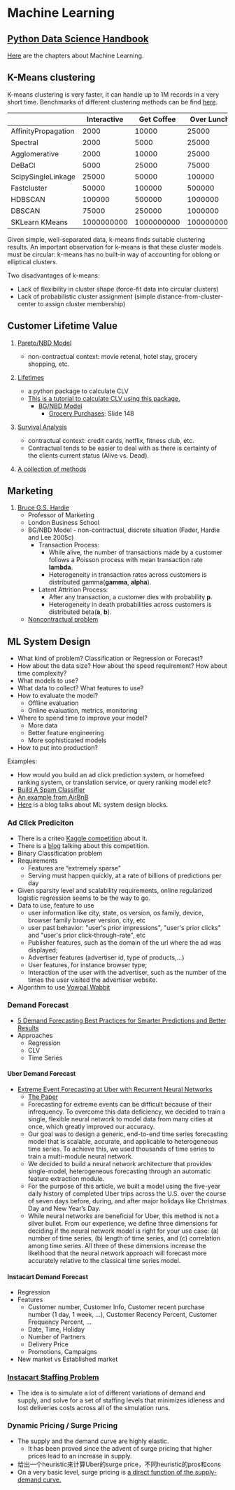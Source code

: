 Machine Learning
==========

## [Python Data Science Handbook](https://jakevdp.github.io/PythonDataScienceHandbook/)

[Here](https://jakevdp.github.io/PythonDataScienceHandbook/05.00-machine-learning.html) are the chapters about Machine Learning.

## K-Means clustering

K-means clustering is very faster, it can handle up to 1M records in a very short time. Benchmarks of different clustering methods can be find [here](http://hdbscan.readthedocs.io/en/latest/performance_and_scalability.html).

|	| Interactive|	Get Coffee|	Over Lunch|	Overnight|
|---|---|---|---|---|
|AffinityPropagation|	2000|	10000|	25000|	100000|
|Spectral|	2000|	5000|	25000|	75000|
|Agglomerative|	2000|	10000|	25000|	100000|
|DeBaCl|	5000|	25000|	75000|	250000|
|ScipySingleLinkage|	25000|	50000|	100000|	250000|
|Fastcluster|	50000|	100000|	500000|	1000000|
|HDBSCAN|	100000|	500000|	1000000|	5000000|
|DBSCAN|	75000|	250000|	1000000|	2500000|
|SKLearn KMeans|	1000000000|	1000000000|	1000000000|	1000000000|

Given simple, well-separated data, k-means finds suitable clustering results. An important observation for k-means is that these cluster models must be circular: k-means has no built-in way of accounting for oblong or elliptical clusters.

Two disadvantages of k-means:
  - Lack of flexibility in cluster shape (force-fit data into circular clusters) 
  - Lack of probabilistic cluster assignment (simple distance-from-cluster-center to assign cluster membership) 

## Customer Lifetime Value

  1. [Pareto/NBD Model](https://www.datascience.com/blog/intro-to-predictive-modeling-for-customer-lifetime-value)
     - non-contractual context: movie retenal, hotel stay, grocery shopping, etc.
	 
  2. [Lifetimes](https://github.com/CamDavidsonPilon/lifetimes)
     - a python package to calculate CLV
     - [This is a tutorial to calculate CLV using this package.](https://www.internetrix.com.au/blog/how-to-model-customer-lifetime-value/)
       - [BG/NBD Model](http://www.brucehardie.com/talks/cba_tut_art_15_HO.pdf)
         - [Grocery Purchases](http://www.brucehardie.com/talks/cba_tut_art_15_HO.pdf): Slide 148

  3. [Survival Analysis](https://www.youtube.com/watch?v=lBijo0WhwYM)
     - contractual context: credit cards, netflix, fitness club, etc. 
     - Contractual tends to be easier to deal with as there is certainty of the clients current status (Alive vs. Dead).

  4. [A collection of methods](http://srepho.github.io/CLV/CLV)
 
  
 
## Marketing

  1. [Bruce G.S. Hardie](http://www.brucehardie.com/talks.html)  
     - Professor of Marketing  
     - London Business School
	 - BG/NBD Model - non-contractual, discrete situation
	   (Fader, Hardie and Lee 2005c)
	   - Transaction Process:
	     - While alive, the number of transactions made by a customer follows a Poisson process with mean transaction rate **lambda**.
	     - Heterogeneity in transaction rates across customers is distributed gamma(**gamma**, **alpha**).
	   - Latent Attrition Process:
         - After any transaction, a customer dies with probability **p**.
         - Heterogeneity in death probabilities across customers is distributed beta(**a**, **b**).
     - [Noncontractual problem](http://www.brucehardie.com/talks/cba_tut_art_15_HO.pdf)

## ML System Design

  - What kind of problem? Classification or Regression or Forecast?
  - How about the data size? How about the speed requirement? How about time complexity?
  - What models to use? 
  - What data to collect? What features to use?
  - How to evaluate the model?
    - Offline evaluation
    - Online evaluation, metrics, monitoring
  - Where to spend time to improve your model?
    - More data
    - Better feature engineering
    - More sophisticated models
  - How to put into production?

Examples:
  - How would you build an ad click prediction system, or homefeed ranking system, or translation service, or query ranking model etc?
  - [Build A Spam Classifier](https://www.ritchieng.com/machine-learning-systems-design/)
  - [An example from AirBnB](https://medium.com/airbnb-engineering/designing-machine-learning-models-7d0048249e69)
  - [Here](https://medium.com/louis-dorard/from-data-to-ai-with-the-machine-learning-canvas-part-i-d171b867b047) is a blog talks about ML system design blocks.

### Ad Click Prediciton

  - There is a criteo [Kaggle competition](https://www.kaggle.com/c/criteo-display-ad-challenge) about it. 
  - There is a [blog](https://mlwave.com/predicting-click-through-rates-with-online-machine-learning/) talking about this competition.
  - Binary Classification problem
  - Requirements
    - Features are “extremely sparse”
    - Serving must happen quickly, at a rate of billions of predictions per day
  - Given sparsity level and scalability requirements, online regularized logistic regression seems to be the way to go. 
  - Data to use, feature to use
    - user information like city, state, os version, os family, device, browser family browser version, city, etc
    - user past behavior: "user's prior impressions", "user's prior clicks" and "user's prior click-through-rate", etc 
    - Publisher features, such as the domain of the url where the ad was displayed;
    - Advertiser features (advertiser id, type of products,…)
    - User features, for instance browser type;
    - Interaction of the user with the advertiser, such as the number of the times the user visited the advertiser website.
  - Algorithm to use [Vowpal Wabbit](https://github.com/VowpalWabbit/vowpal_wabbit/wiki)

### Demand Forecast

  - [5 Demand Forecasting Best Practices for Smarter Predictions and Better Results](https://dearsystems.com/inventory-software/blog/demand-forecasting-best-practices/)
  - Approaches
    - Regression
    - CLV 
    - Time Series

#### Uber Demand Forecast

  - [Extreme Event Forecasting at Uber with Recurrent Neural Networks](https://eng.uber.com/neural-networks/) 
    - [The Paper](http://roseyu.com/time-series-workshop/submissions/TSW2017_paper_3.pdf)
    - Forecasting for extreme events can be difficult because of their infrequency. To overcome this data deficiency, we decided to train a single, flexible neural network to model data from many cities at once, which greatly improved our accuracy.
    - Our goal was to design a generic, end-to-end time series forecasting model that is scalable, accurate, and applicable to heterogeneous time series. To achieve this, we used thousands of time series to train a multi-module neural network.
    - We decided to build a neural network architecture that provides single-model, heterogeneous forecasting through an automatic feature extraction module.
    - For the purpose of this article, we built a model using the five-year daily history of completed Uber trips across the U.S. over the course of seven days before, during, and after major holidays like Christmas Day and New Year’s Day.
    - While neural networks are beneficial for Uber, this method is not a silver bullet. From our experience, we define three dimensions for deciding if the neural network model is right for your use case: (a) number of time series, (b) length of time series, and (c) correlation among time series. All three of these dimensions increase the likelihood that the neural network approach will forecast more accurately relative to the classical time series model.

#### Instacart Demand Forecast

  - Regression
  - Features
    - Customer number, Customer Info, Customer recent purchase number (1 day, 1 week, ...), Customer Recency Percent, Customer Frequency Percent, ...
    - Date, Time, Holiday
    - Number of Partners
    - Delivery Price
    - Promotions, Campaigns
  - New market vs Established market

### [Instacart Staffing Problem](https://tech.instacart.com/no-order-left-behind-no-shopper-left-idle-24ba0600f04f)

  - The idea is to simulate a lot of different variations of demand and supply, and solve for a set of staffing levels that minimizes idleness and lost deliveries costs across all of the simulation runs.

### Dynamic Pricing / Surge Pricing

  - The supply and the demand curve are highly elastic. 
    - It has been proved since the advent of surge pricing that higher prices lead to an increase in supply.
  - 给出一个heuristic来计算Uber的surge price，不同heuristic的pros和cons
  - On a very basic level, surge pricing is [a direct function of the supply-demand curve.](https://www.quora.com/How-does-Ubers-surge-pricing-algorithm-work)
